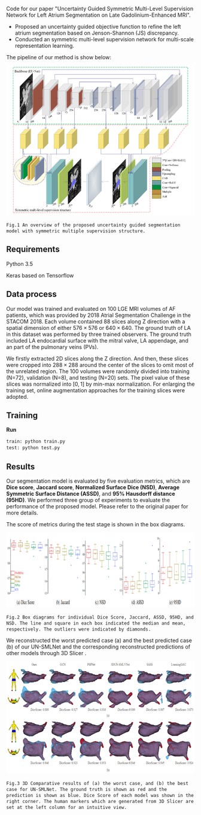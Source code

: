 

Code for our paper "Uncertainty Guided Symmetric Multi-Level Supervision Network for Left Atrium Segmentation on Late Gadolinium-Enhanced MRI". 

- Proposed an uncertainty guided objective function to refine the left atrium segmentation based on Jenson-Shannon (JS) discrepancy.
- Conducted an symmetric multi-level supervision network for multi-scale representation learning.

The pipeline of our method is show below:

<p align="center">
    <img src="images/framework.png" width="700" height="400"> 
    
    Fig.1 An overview of the proposed uncertainty guided segmentation model with symmetric multiple supervision structure. 

## Requirements

Python 3.5

Keras based on Tensorflow

## Data process

Our model was trained and evaluated on 100 LGE MRI volumes of AF patients, which was provided by 2018 Atrial Segmentation Challenge in the STACOM 2018. Each volume contained 88 slices along Z direction with a spatial dimension of either $576\times576$ or $640\times640$. The ground truth of LA in this dataset was performed by three trained observers. The ground truth included LA endocardial surface with the mitral valve, LA appendage, and an part of the pulmonary veins (PVs).

We firstly extracted 2D slices along the Z direction. And then, these slices were cropped into $288\times288$ around the center of the slices to omit most of the unrelated region. The 100 volumes were randomly divided into training (N=72), validation (N=8), and testing (N=20) sets. The pixel value of these slices was normalized into $[0,1]$ by min-max normalization. For enlarging the training set, online augmentation approaches for the training slices were adopted.

## Training

**Run**

```python
train: python train.py
test: python test.py
```

## Results

Our segmentation model is evaluated by five evaluation metrics, which are **Dice score**, **Jaccard score**, **Normalized Surface Dice (NSD)**,  **Average Symmetric Surface Distance (ASSD)**, and **95% Hausdorff distance (95HD)**. We performed three group of experiments to evaluate the performance of the proposed model. Please refer to the original paper for more details.

The score of metrics during the test stage is shown in the box diagrams. 

<p align="center">
    <img src="images/box_compare_result.png" width="700" height="200">
    
    Fig.2 Box diagrams for individual Dice Score, Jaccard, ASSD, 95HD, and NSD. The line and square in each box indicated the median and mean, respectively. The outliers were indicated by diamonds.
</p>


We reconstructed the worst predicted case (a) and the best predicted case (b) of our UN-SMLNet and the corresponding reconstructed predictions of other models through 3D Slicer .

<p align="center">
    <img src="images/3drecon.png" width="700" height="300">
    
    Fig.3 3D Comparative results of (a) the worst case, and (b) the best case for UN-SMLNet. The ground truth is shown as red and the prediction is shown as blue. Dice Score of each model was shown in the right corner. The human markers which are generated from 3D Slicer are set at the left column for an intuitive view.
</p>

